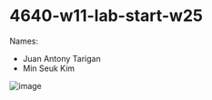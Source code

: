 # 4640-w11-lab-start-w25

Names:
- Juan Antony Tarigan
- Min Seuk Kim

![image](https://github.com/user-attachments/assets/fd4234ee-056a-46bc-b6cb-3488e02cae7a)
